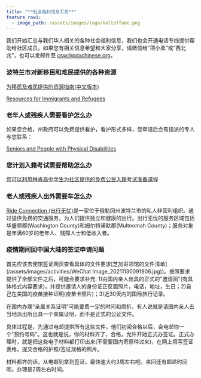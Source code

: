 ```yaml
---
title: "**社会福利信息汇总**"
feature_row1:
  - image_path: /assets/images/logo/halloffame.png
---
```


我们开始汇总与我们华人相关的各种社会福利信息，我们也会开通电话专线提供帮助给社区成员。如果您有相关信息希望和大家分享，请微信给“项小柔”或“西北兆”，也可以发邮件至 [csw@pdxchinese.org](csw@pdxchinese.org)。

### 波特兰市对新移民和难民提供的各种资源

[为移民及难民提供的资源指南(中文版本)](https://www.portland.gov/sites/default/files/2021/welcome-week-brochure-chinese.pdf)

[Resources for Immigrants and Refugees](https://www.portland.gov/civic/immigrants/resources)

### 老年人或残疾人需要看护怎么办

如果您合格，州政府可以免费提供看护，看护形式多样，您申请后会有指派的专人与您联系：

[Seniors and People with Physical Disabilities](https://www.oregon.gov/dhs/SENIORS-DISABILITIES/SPPD/Pages/index.aspx)

### 您计划入籍考试需要帮助怎么办

[您可以利用林肯高中学生为社区提供的免费公民入籍考试准备课程](https://pdxchinese.org/resources/benefits_community/mission-citizen/)

### 老人或残疾人出外需要车怎么办

[Ride Connection (出行无忧)](https://pdxchinese.org/resources/benefits_community/ride-connection/)是一家位于俄勒冈州波特兰市的私人非营利组织。通过提供免费的交通服务，为人们提供独立和健康的出行。出行无忧的服务区域包括华盛顿郡(Washington County)和姆尔特诺默郡(Multnomah County)；服务对象是年满60岁的老年人、残障人士和低收入者。

### 疫情期间回中国大陆的签证申请问题

首先应该去使馆签证网页查看具体的文件要求[芝加哥领馆的文件清单](/assets/images/activities/WeChat Image_20211130091906.jpg))。按照要求提供了全部文件之后，可能会要求补充: 1)由国内亲人出具的正式的"邀请函"(有具体格式内容要求)，并提供邀请人的身份证正反面照片，电话，地址，生日；2)自己在美国的疫苗接种证明(疫苗卡照片)；3)近30天内的国际旅行记录。

在国内办理"亲属关系证明"可能要费一定的时间和周折。有人说就是请国内亲人去当地派出所出具一个亲属证明，而不是正式的公证文件。

具体过程是，先通过电邮提供所有这些文件，他们初阅合格以后，会电邮你一个"预约号码"。这也就是说，你的材料齐了，合格，允许开始正式办签证。正式办理时，就是把这些电子材料都打印出来(不需要国内寄原件过来)，在网上填写签证表格，提交合格的护照/签证规格的照片。

材料都齐的话，从电邮到拿到签证，最快速大约3周左右吧。来回还有邮递时间呢。办理是2周左右时间。
